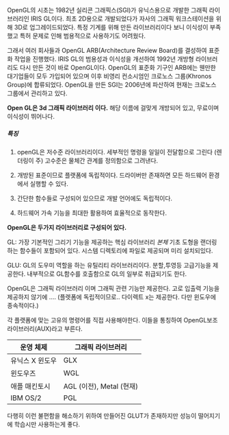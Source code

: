 
OpenGL의 시초는 1982년 실리콘 그래픽스(SGI)가 유닉스용으로 개발한 그래픽 라이브러리인 IRIS GL이다. 최초 2D용으로 개발되었다가 자사의 그래픽 워크스테이션을 위해 3D로 업그레이드되었다. 특정 기계를 위해 만든 라이브러리이다 보니 이식성이 부족했고 특허 문제로 인해 범용적으로 사용하기도 어려웠다.

그래서 여러 회사들과 OpenGL ARB(Architecture Review Board)를 결성하여 표준화 작업을 진행했다. IRIS GL의 범용성과 이식성을 개선하여 1992년 개방형 라이브러리도 다시 만든 것이 바로 OpenGL이다. OpenGL의 표준화 기구인 ARB에는 웬만한 대기업들이 모두 가입되어 있으며 이후 비영리 컨소시엄인 크로노스 그룹(Khronos Group)에 합류되었다. OpenGL을 만든 SGI는 2006년에 파산하여 현재는 크로노스 그룹에서 관리하고 있다.


**Open GL은 3d 그래픽 라이브러리 이다.**
해당 이름에 걸맞게 개방되어 있고, 무료이며 이식성이 뛰어나다.

##### 특징
1. openGL은 저수준 라이브러리이다. 세부적인 명령을 일일이 전달함으로 그린다
   (렌더링이 주) 고수준은 물체간 관계를 정의함으로 그려낸다.

2. 개방된 표준이므로 플랫폼에 독립적이다. 드라이버만 존재하면 모든 하드웨어 환경에서 실행할 수 있다.

3. 간단한 함수들로 구성되어 있으므로 개발 언어에도 독립적이다.

4. 하드웨어 가속 기능을 최대한 활용하여 효율적으로 동작한다.


**OpenGL은 두가지 라이브러리로 구성되어 있다.**

GL: 가장 기본적인 그리기 기능을 제공하는 핵심 라이브러리 *본체* 기초 도형을 랜더링 하는 함수들이 포함되어 있다. 시스템 디렉토리에 파일로 제공되며 미리 설치되있다.

GLU: GL의 도우미 역할을 하는 유틸리티 라이브러리이다. 분할,투영등 고급기능을 제공한다. 내부적으로 GL함수를 호출함으로 GL의 일부로 취급되기도 한다.

OpenGL은 그래픽 라이브러리 이며 그래픽 관련 기능만 제공한다. 
고로 입출력 기능을 제공하지 않기에 ....
(플렛폼에 독립적이므로.. 다이렉트 x는 제공한다. 다만 윈도우에 종속적이다.)

각 플랫폼에 맞는 고유의 명령어를 직접 사용해야한다. 이들을 통칭하여 OpenGL보조라이브러리(AUX)라고 부른다.

| 운영 체제     | 그래픽 라이브러리            |
| --------- | -------------------- |
| 유닉스 X 윈도우 | GLX                  |
| 윈도우즈      | WGL                  |
| 애플 매킨토시   | AGL (이전), Metal (현재) |
| IBM OS/2  | PGL                  |

다행히 이런 불편함을 해소하기 위하여 만들어진 GLUT가 존재하지만 성능이 떨어지기에 학습시만 사용하는게 좋다.